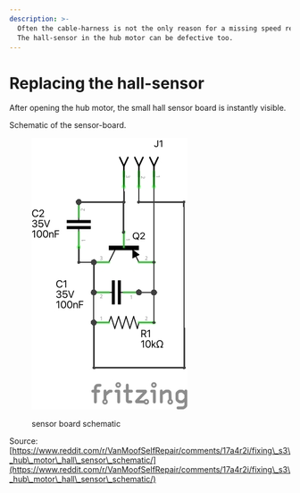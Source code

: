 ```yaml
---
description: >-
  Often the cable-harness is not the only reason for a missing speed reading.
  The hall-sensor in the hub motor can be defective too.
---
```


# Replacing the hall-sensor

After opening the hub motor, the small hall sensor board is instantly visible.&#x20;

Schematic of the sensor-board.

<figure><img src="../../.gitbook/assets/Hall-sensor schematic_Schaltplan.jpg" alt=""><figcaption><p>sensor board schematic</p></figcaption></figure>

Source: [https://www.reddit.com/r/VanMoofSelfRepair/comments/17a4r2i/fixing\_s3\_hub\_motor\_hall\_sensor\_schematic/](https://www.reddit.com/r/VanMoofSelfRepair/comments/17a4r2i/fixing\_s3\_hub\_motor\_hall\_sensor\_schematic/)

